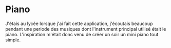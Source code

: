 # Piano
J'étais au lycée lorsque j'ai fait cette application, j'écoutais beaucoup pendant une periode des musiques dont l'instrument principal utilisé était le piano.
L'inspiration m'était donc venu de créer un soir un mini piano tout simple.
